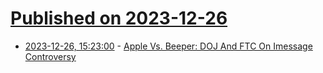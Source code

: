 # [Published on 2023-12-26](index.md)

* [2023-12-26, 15:23:00](https://soylentnews.org/article.pl?sid=23/12/25/2218201&from=rss) - [Apple Vs. Beeper: DOJ And FTC On Imessage Controversy](https://soylentnews.org/article.pl?sid=23/12/25/2218201&from=rss)
